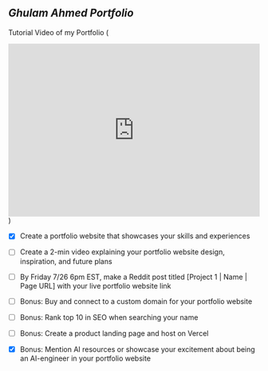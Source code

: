 ## _Ghulam Ahmed Portfolio_



Tutorial Video of my Portfolio (<div style="position: relative; padding-bottom: 68.57142857142857%; height: 0;"><iframe src="https://www.loom.com/embed/9e4fa70c986e49c595e082d3ececcba6?sid=f8860f6e-9d1b-429e-9d26-f97a89e17566" frameborder="0" webkitallowfullscreen mozallowfullscreen allowfullscreen style="position: absolute; top: 0; left: 0; width: 100%; height: 100%;"></iframe></div>)

- [x] Create a portfolio website that showcases your skills and experiences

- [ ] Create a 2-min video explaining your portfolio website design, inspiration, and future plans

- [ ] By Friday 7/26 6pm EST, make a Reddit post titled [Project 1 | Name | Page URL] with your live portfolio website link

- [ ] Bonus: Buy and connect to a custom domain for your portfolio website

- [ ] Bonus: Rank top 10 in SEO when searching your name

- [ ] Bonus: Create a product landing page and host on Vercel

- [x] Bonus: Mention AI resources or showcase your excitement about being an AI-engineer in your portfolio website
